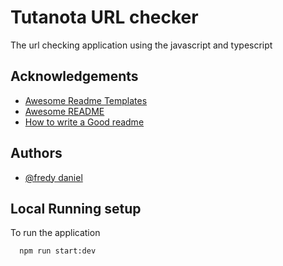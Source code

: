 
# Tutanota URL checker

The url checking application using the javascript and typescript

## Acknowledgements

 - [Awesome Readme Templates](https://awesomeopensource.com/project/elangosundar/awesome-README-templates)
 - [Awesome README](https://github.com/matiassingers/awesome-readme)
 - [How to write a Good readme](https://bulldogjob.com/news/449-how-to-write-a-good-readme-for-your-github-project)


## Authors

- [@fredy daniel](https://github.com/freduz)


## Local Running setup

To run the application


```bash 
  npm run start:dev  
```

